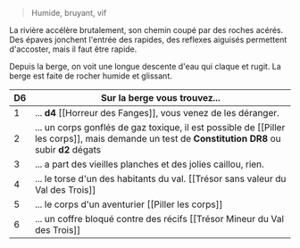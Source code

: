 > Humide, bruyant, vif

La rivière accélère brutalement, son chemin coupé par des roches acérés. Des épaves jonchent l'entrée des rapides, des reflexes aiguisés permettent d'accoster, mais il faut être rapide.

Depuis la berge, on voit une longue descente d'eau qui claque et rugit. La berge est faite de rocher humide et glissant.


| D6  | Sur la berge vous trouvez...                                                                                                                      |
| --- | ------------------------------------------------------------------------------------------------------------------------------------------------- |
| 1   | ... **d4** [[Horreur des Fanges]], vous venez de les déranger.                                                                                    |
| 2   | ... un corps gonflés de gaz toxique, il est possible de [[Piller les corps]], mais demande un test de **Constitution DR8** ou subir **d2** dégats |
| 3   | ... a part des vieilles planches et des jolies caillou, rien.                                                                                     |
| 4   | ... le torse d'un des habitants du val. [[Trésor sans valeur du Val des Trois]]                                                                   |
| 5   | ... le corps d'un aventurier [[Piller les corps]]                                                                                                 |
| 6   | ... un coffre bloqué contre des récifs [[Trésor Mineur du Val des Trois]]                                                                         |


